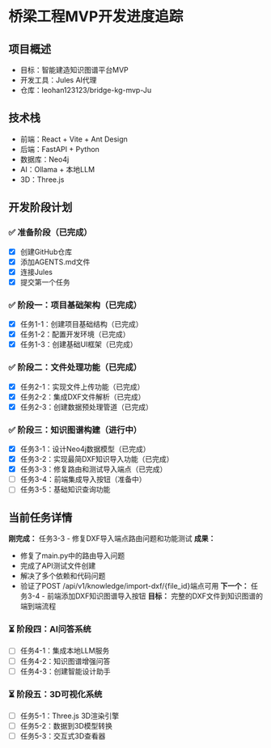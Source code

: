 # 桥梁工程MVP开发进度追踪

## 项目概述
- 目标：智能建造知识图谱平台MVP
- 开发工具：Jules AI代理
- 仓库：leohan123123/bridge-kg-mvp-Ju

## 技术栈
- 前端：React + Vite + Ant Design
- 后端：FastAPI + Python
- 数据库：Neo4j
- AI：Ollama + 本地LLM
- 3D：Three.js

## 开发阶段计划

### ✅ 准备阶段（已完成）
- [x] 创建GitHub仓库
- [x] 添加AGENTS.md文件
- [x] 连接Jules
- [x] 提交第一个任务

### ✅ 阶段一：项目基础架构（已完成）
- [x] 任务1-1：创建项目基础结构（已完成）
- [x] 任务1-2：配置开发环境（已完成）
- [x] 任务1-3：创建基础UI框架（已完成）

### ✅ 阶段二：文件处理功能（已完成）
- [x] 任务2-1：实现文件上传功能（已完成）
- [x] 任务2-2：集成DXF文件解析（已完成）
- [x] 任务2-3：创建数据预处理管道（已完成）

### ✅ 阶段三：知识图谱构建（进行中）
- [x] 任务3-1：设计Neo4j数据模型（已完成）
- [x] 任务3-2：实现最简DXF知识导入功能（已完成）
- [x] 任务3-3：修复路由和测试导入端点（已完成）
- [ ] 任务3-4：前端集成导入按钮（准备中）
- [ ] 任务3-5：基础知识查询功能

## 当前任务详情
**刚完成：** 任务3-3 - 修复DXF导入端点路由问题和功能测试
**成果：** 
- 修复了main.py中的路由导入问题
- 完成了API测试文件创建
- 解决了多个依赖和代码问题
- 验证了POST /api/v1/knowledge/import-dxf/{file_id}端点可用
**下一个：** 任务3-4 - 前端添加DXF知识图谱导入按钮
**目标：** 完整的DXF文件到知识图谱的端到端流程

  
### ⏳ 阶段四：AI问答系统
- [ ] 任务4-1：集成本地LLM服务
- [ ] 任务4-2：知识图谱增强问答
- [ ] 任务4-3：创建智能设计助手

### ⏳ 阶段五：3D可视化系统
- [ ] 任务5-1：Three.js 3D渲染引擎
- [ ] 任务5-2：数据到3D模型转换
- [ ] 任务5-3：交互式3D查看器
